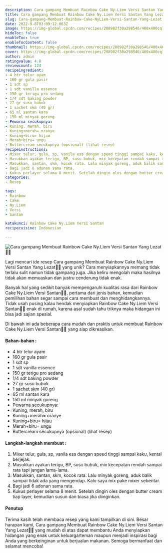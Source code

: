 ```yaml
---
description: Cara gampang Membuat Rainbow Cake Ny.Liem Versi Santan Yang Lezat"
title: Cara gampang Membuat Rainbow Cake Ny.Liem Versi Santan Yang Lezat
slug: Cara-gampang-Membuat-Rainbow-Cake-NyLiem-Versi-Santan-Yang-Lezat
date: 2022-9-8T03:09:12.063Z
image: https://img-global.cpcdn.com/recipes/208982f30a298546/400x400cq70/photo.jpg
hideToc: false
enableToc: true
enableTocContent: false
thumbnail: https://img-global.cpcdn.com/recipes/208982f30a298546/400x400cq70/photo.jpg
cover: https://img-global.cpcdn.com/recipes/208982f30a298546/400x400cq70/photo.jpg
author: admin
ratingvalue: 4.8
reviewcount: 124
recipeingredient:
- 4 btr telur ayam
- 160 gr gula pasir
- 1 sdt sp
- 1 sdt vanilla essence
- 150 gr terigu pro sedang
- 1/4 sdt baking powder
- 27 gr susu bubuk
- 1 sachet skm (40 gr)
- 65 ml santan kara
- 150 ml minyak goreng
- Pewarna secukupnya:
- Kuning, merah, biru
- Kuning+merah= oranye
- Kuning+biru= hijau
- Merah+biru= ungu
- Buttercream secukupnya (opsional) (lihat resep)
recipeinstructions:
- Mixer telur, gula, sp, vanila ess dengan speed tinggi sampai kaku, kental berjejak.
- Masukkan ayakan terigu, BP, susu bubuk, mix kecepatan rendah sampai rata tapi jangan lama-lama.
- Masukkan, santan, skm, kocok rata. Lalu minyak goreng, aduk balik sampai tidak ada yang mengendap. Kalo saya mix pake mixer sebentar.
- Bagi jadi 6 adonan sama rata.
- Kukus perlayer selama 8 menit. Setelah dingin oles dengan butter cream tiap layer, kemudian susun dan biasa jika diinginkan.
categories:
- Resep

tags:
- Rainbow
- Cake
- Ny.Liem
- Versi
- Santan

katakunci: Rainbow Cake Ny.Liem Versi Santan
recipecuisine: Indonesian

---
```


![Cara gampang Membuat Rainbow Cake Ny.Liem Versi Santan Yang Lezat👩‍🍳](https://img-global.cpcdn.com/recipes/208982f30a298546/400x400cq70/photo.jpg)

Lagi mencari ide resep Cara gampang Membuat Rainbow Cake Ny.Liem Versi Santan Yang Lezat👩‍🍳 yang unik? Cara menyiapkannya memang tidak terlalu sulit namun tidak gampang juga. Jika keliru mengolah maka hasilnya tidak akan memuaskan dan justru cenderung tidak enak.

Banyak hal yang sedikit banyak mempengaruhi kualitas rasa dari Rainbow Cake Ny.Liem Versi Santan👩‍🍳, pertama dari jenis bahan, kemudian pemilihan bahan segar sampai cara membuat dan menghidangkannya. Tidak usah pusing kalau hendak menyiapkan Rainbow Cake Ny.Liem Versi Santan👩‍🍳 enak di rumah, karena asal sudah tahu triknya maka hidangan ini bisa jadi sajian spesial.

Di bawah ini ada beberapa cara mudah dan praktis untuk membuat Rainbow Cake Ny.Liem Versi Santan👩‍🍳 yang siap dikreasikan.

<!--inarticleads1-->

#### Bahan-bahan :

- 4 btr telur ayam
- 160 gr gula pasir
- 1 sdt sp
- 1 sdt vanilla essence
- 150 gr terigu pro sedang
- 1/4 sdt baking powder
- 27 gr susu bubuk
- 1 sachet skm (40 gr)
- 65 ml santan kara
- 150 ml minyak goreng
- Pewarna secukupnya:
- Kuning, merah, biru
- Kuning+merah= oranye
- Kuning+biru= hijau
- Merah+biru= ungu
- Buttercream secukupnya (opsional) (lihat resep)

<!--inarticleads2-->

#### Langkah-langkah membuat :

1. Mixer telur, gula, sp, vanila ess dengan speed tinggi sampai kaku, kental berjejak.
1. Masukkan ayakan terigu, BP, susu bubuk, mix kecepatan rendah sampai rata tapi jangan lama-lama.
1. Masukkan, santan, skm, kocok rata. Lalu minyak goreng, aduk balik sampai tidak ada yang mengendap. Kalo saya mix pake mixer sebentar.
1. Bagi jadi 6 adonan sama rata.
1. Kukus perlayer selama 8 menit. Setelah dingin oles dengan butter cream tiap layer, kemudian susun dan biasa jika diinginkan.

#### Penutup

Terima kasih telah membaca resep yang kami tampilkan di sini. Besar harapan kami, Cara gampang Membuat Rainbow Cake Ny.Liem Versi Santan Yang Lezat👩‍🍳 yang mudah di atas dapat membantu Anda menyiapkan hidangan yang enak untuk keluarga/teman maupun menjadi inspirasi bagi Anda yang berkeinginan untuk berjualan makanan. Semoga bermanfaat dan selamat mencoba!
